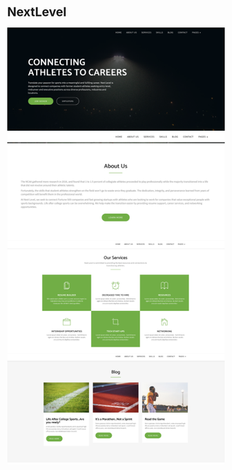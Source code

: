 # NextLevel

![Hero Page](images/HeroScreenShot.png)
![About Page](images/AboutScreenShot.png)
![Services Page](images/ServicesScreenShot.png)
![Blog Page](images/BlogScreenShot.png)
